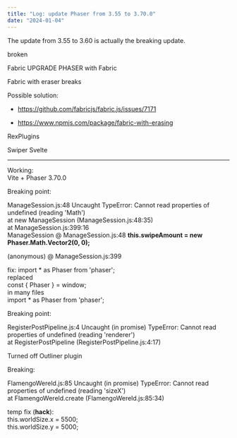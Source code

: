 ```yaml
---
title: "Log: update Phaser from 3.55 to 3.70.0"
date: "2024-01-04"
---
```


The update from 3.55 to 3.60 is actually the breaking update.

broken

Fabric
UPGRADE PHASER with Fabric

Fabric with eraser breaks

Possible solution:

- https://github.com/fabricjs/fabric.js/issues/7171

- https://www.npmjs.com/package/fabric-with-erasing



RexPlugins

Swiper Svelte

* * *

Working:  
Vite + Phaser 3.70.0

Breaking point:  
  
ManageSession.js:48 Uncaught TypeError: Cannot read properties of undefined (reading 'Math')  
at new ManageSession (ManageSession.js:48:35)  
at ManageSession.js:399:16  
ManageSession @ ManageSession.js:48 **this.swipeAmount = new Phaser.Math.Vector2(0, 0);**  
  
(anonymous) @ ManageSession.js:399

fix: import \* as Phaser from 'phaser';  
replaced  
const { Phaser } = window;  
in many files  
import \* as Phaser from 'phaser';

Breaking point:  
  
RegisterPostPipeline.js:4 Uncaught (in promise) TypeError: Cannot read properties of undefined (reading 'renderer')  
at RegisterPostPipeline (RegisterPostPipeline.js:4:17)

Turned off Outliner plugin

Breaking:  
  
FlamengoWereld.js:85 Uncaught (in promise) TypeError: Cannot read properties of undefined (reading 'sizeX')  
at FlamengoWereld.create (FlamengoWereld.js:85:34)

temp fix (**hack**):  
this.worldSize.x = 5500;  
this.worldSize.y = 5000;
